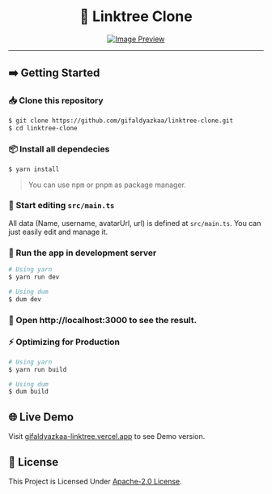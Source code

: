 <div align="center">

# 🔗 Linktree Clone

[![Image Preview](https://cdn.upload.systems/uploads/1YwwKBCK.png)](https://gifaldyazkaa-linktree.vercel.app)

</div>

<hr />

## ➡️ Getting Started

### 📥 Clone this repository

```sh
$ git clone https://github.com/gifaldyazkaa/linktree-clone.git
$ cd linktree-clone
```

### 📦 Install all dependecies

```sh
$ yarn install
```

> You can use <kbd>npm</kbd> or <kbd>pnpm</kbd> as package manager.

### 📝 Start editing `src/main.ts`

All data (Name, username, avatarUrl, url) is defined at `src/main.ts`. You can just easily edit and manage it.

### 🏃 Run the app in development server

```sh
# Using yarn
$ yarn run dev

# Using dum
$ dum dev
```

### :tada: Open http://localhost:3000 to see the result.

### ⚡ Optimizing for Production

```sh
# Using yarn
$ yarn run build

# Using dum
$ dum build
```

## 🌐 Live Demo

Visit [gifaldyazkaa-linktree.vercel.app](https://gifaldyazkaa-linktree.vercel.app) to see Demo version.

## 📜 License

This Project is Licensed Under [Apache-2.0 License](./LICENSE).
